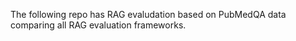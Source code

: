 The following repo has RAG evaludation based on PubMedQA data comparing all RAG evaluation frameworks.
